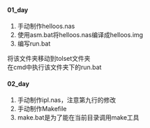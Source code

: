 #### 01_day
1. 手动制作helloos.nas
2. 使用asm.bat将helloos.nas编译成helloos.img
3. 编写run.bat

将该文件夹移动到tolset文件夹<br>
在cmd中执行该文件夹下的run.bat

#### 02_day
1. 手动制作ipl.nas，注意第九行的修改
2. 手动制作Makefile
3. make.bat是为了能在当前目录调用make工具

